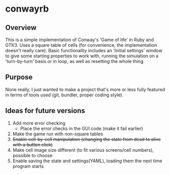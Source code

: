 conwayrb
========

Overview
--------

This is a simple implementation of Conway's 'Game of life' in Ruby and GTK3.
Uses a square table of cells (for convenience, the implementation doesn't really care).
Basic functionality includes an 'Initial settings' window to give some starting
properties to work with, running the simulation on a 'turn-by-turn' basis or in loop,
as well as resetting the whole thing.

Purpose
-------

None really, I just wanted to make a project that's more or less fully featured
in terms of tools used (git, bundler, proper coding style).

Ideas for future versions
-------------------------

1. Add more error checking
	- Place the error checks in the GUI code (make it fail earlier)
2. Make the game run with non-square tables
3. ~~Enable cell-by-cell manipulation (changing the state from dead to alive with a button click)~~
4. Make cell image size different (to fit various screens/cell numbers), possible to choose
5. Enable saving the state and settings(YAML), loading them the next time program starts

